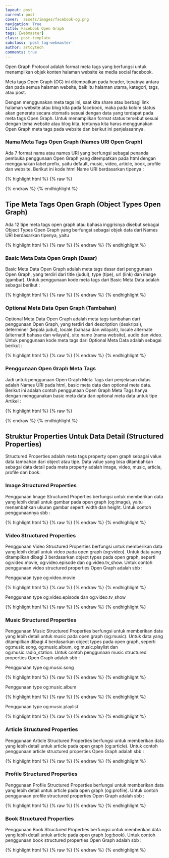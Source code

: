 ```yaml
---
layout: post
current: post
cover:  assets/images/facebook-og.png
navigation: True
title: Facebook Open Graph
tags: [webmaster]
class: post-template
subclass: 'post tag-webmaster'
author: artcytech
comments: true
---
```


Open Graph Protocol adalah format meta tags yang berfungsi untuk menampilkan objek konten halaman website ke media social facebook.

Meta tags Open Graph (OG) ini ditempatkan pada header, tepatnya antara <code><head></code> dan <code></head></code> pada semua halaman website, baik itu halaman utama, kategori, tags, atau post.

Dengan menggunakan meta tags ini, saat kita share atau berbagi link halaman website atau blog kita pada facebook, maka pada kolom status akan generate secara otomatis sesuai dengan data yang terdapat pada meta tags Open Graph. Untuk menampilkan format status tersebut sesuai dengan tema website atau blog kita, tentunya kita harus menggunakan Open Graph meta tags pada website dan berikut ini penjelasannya.

### Nama Meta Tags Open Graph (Names URI Open Graph)

Ada 7 format nama atau names URI yang berfungsi sebagai penanda pembuka penggunaan Open Graph yang ditempatkan pada html dengan menggunakan label prefix, yaitu default, music, video, article, book, profile dan website. Berikut ini kode html Name URI berdasarkan tipenya :

{% highlight html %}
{% raw %}
<html prefix="og: http://ogp.me/ns#">
<html prefix="og: http://ogp.me/ns/music#">
<html prefix="og: http://ogp.me/ns/video#">
<html prefix="og: http://ogp.me/ns/article#">
<html prefix="og: http://ogp.me/ns/book#">
<html prefix="og: http://ogp.me/ns/profile#">
<html prefix="og: http://ogp.me/ns/website#">
{% endraw %}
{% endhighlight %}

## Tipe Meta Tags Open Graph (Object Types Open Graph)

Ada 12 tipe meta tags open graph atau bahasa inggrisnya disebut sebagai Object Types Open Graph yang berfungsi sebagai objek data dari Names URI berdasarkan tipenya, yaitu

{% highlight html %}
{% raw %}
<meta property="og:type" content="website" />
<meta property="og:type" content="music.song" />
<meta property="og:type" content="music.album" />
<meta property="og:type" content="music.playlist" />
<meta property="og:type" content="music.radio_station" />
<meta property="og:type" content="video.movie" />
<meta property="og:type" content="video.episode" />
<meta property="og:type" content="video.tv_show" />
<meta property="og:type" content="video.other" />
<meta property="og:type" content="article" />
<meta property="og:type" content="book" />
<meta property="og:type" content="profile" />
{% endraw %}
{% endhighlight %}

### Basic Meta Data Open Graph (Dasar)

Basic Meta Data Open Graph adalah meta tags dasar dari penggunaan Open Graph, yang terdiri dari title (judul), type (tipe), url (link) dan image (gambar). Untuk penggunaan kode meta tags dari Basic Meta Data adalah sebagai berikut :

{% highlight html %}
{% raw %}
<meta property="og:title" content="Judul" />
<meta property="og:type" content="article" />
<meta property="og:url" content="http://contoh.com/opengraph/" />
<meta property="og:image" content="http://contoh.com/images/gambar.jpg" />
{% endraw %}
{% endhighlight %}

### Optional Meta Data Open Graph (Tambahan)

Optional Meta Data Open Graph adalah meta tags tambahan dari penggunaan Open Graph, yang terdiri dari description (deskripsi), determiner (kepala judul), locale (bahasa dan wilayah), locale alternate (alternatif bahasa dan wilayah), site name (nama website), audio dan video. Untuk penggunaan kode meta tags dari Optional Meta Data adalah sebagai berikut :

{% highlight html %}
{% raw %}
<meta property="og:description" content="Deskripsi" />
<meta property="og:determiner" content="the" />
<meta property="og:locale" content="en_US" />
<meta property="og:locale:alternate" content="en_GB" />
<meta property="og:locale:alternate" content="id_ID" />
<meta property="og:site_name" content="Contoh.com" />
<meta property="og:audio" content="http://contoh.com/audio/lagu.mp3" />
<meta property="og:video" content="http://contoh.com/video/contoh-video.flv" />
{% endraw %}
{% endhighlight %}

### Penggunaan Open Graph Meta Tags

Jadi untuk penggunaan Open Graph Meta Tags dari penjelasan diatas adalah Names URI pada html, basic meta data dan optional meta data. Berikut ini adalah contoh penggunaan Open Graph Meta Tags hanya dengan menggunakan basic meta data dan optional meta data untuk tipe Artikel :

{% highlight html %}
{% raw %}
<html prefix="og: http://ogp.me/ns/article#">
<head>
<title>Judul</title>
<meta property="og:title" content="Judul" />
<meta property="og:type" content="article" />
<meta property="og:site_name" content="contoh.com" />
<meta property="og:description" content="Deskripsi" />
<meta property="og:url" content="http://contoh.com/opengraph/" />
<meta property="og:image" content="http://contoh.com/images/gambar.jpg" />
<meta property="og:determiner" content="the" />
<meta property="og:locale" content="en_US" />
<meta property="og:locale:alternate" content="en_GB" />
<meta property="og:locale:alternate" content="id_ID" />
<meta property="og:audio" content="http://contoh.com/audio/lagu.mp3" />
<meta property="og:video" content="http://contoh.com/video/contoh-video.flv" />
</head>
<body></body>
</html>
{% endraw %}
{% endhighlight %}

## Struktur Properties Untuk Data Detail (Structured Properties)

Structured Properties adalah meta tags property open graph sebagai value data tambahan dari object atau tipe. Data value yang bisa ditambahkan sebagai data detail pada meta property adalah image, video, music, article, profile dan book.

### Image Structured Properties

Penggunaan Image Structured Properties berfungsi untuk memberikan data yang lebih detail untuk gambar pada open graph (og:image), yaitu menambahkan ukuran gambar seperti width dan height. Untuk contoh penggunaannya sbb :

{% highlight html %}
{% raw %}
<meta property="og:image" content="http://contoh.com/gambar.jpg" />
<meta property="og:image:secure_url" content="https://secure.contoh.com/gambar.jpg" />
<meta property="og:image:type" content="image/jpeg" />
<meta property="og:image:width" content="620" />
<meta property="og:image:height" content="348" />
{% endraw %}
{% endhighlight %}

### Video Structured Properties

Penggunaan Video Structured Properties berfungsi untuk memberikan data yang lebih detail untuk video pada open graph (og:video). Untuk data yang ditampilkan dibagi 3 berdasarkan object types pada open graph, seperti og:video.movie, og:video.episode dan og:video.tv_show. Untuk contoh penggunaan video structured properties Open Graph adalah sbb :

Penggunaan type og:video.movie

{% highlight html %}
{% raw %}
<meta property="og:video:actor" content="Nama Aktor Pada Video" />
<meta property="og:video:actor:role" content="Role Actor" />
<meta property="og:video:director" content="Nama Movie Director" />
<meta property="og:video:writer" content="Nama Penulis" />
<meta property="og:video:duration" content="Durasi Video dalam detik" />
<meta property="og:video:release_date" content="Tanggal Rilis Video" />
<meta property="og:video:tag" content="Video Tag" />
{% endraw %}
{% endhighlight %}

Penggunaan type og:video.episode dan og:video.tv_show

{% highlight html %}
{% raw %}
<meta property="og:video:actor" content="Nama Aktor Pada Video" />
<meta property="og:video:actor:role" content="Role Actor" />
<meta property="og:video:director" content="Nama Movie Director" />
<meta property="og:video:writer" content="Nama Penulis" />
<meta property="og:video:duration" content="Durasi Video dalam detik" />
<meta property="og:video:release_date" content="Tanggal Rilis Video" />
<meta property="og:video:tag" content="Video Tag" />
<meta property="og:video:series" content="Episode Video" />
{% endraw %}
{% endhighlight %}

### Music Structured Properties

Penggunaan Music Structured Properties berfungsi untuk memberikan data yang lebih detail untuk music pada open graph (og:music). Untuk data yang ditampilkan dibagi 4 berdasarkan object types pada open graph, seperti og:music.song, og:music.album, og:music.playlist dan og:music.radio_station. Untuk contoh penggunaan music structured properties Open Graph adalah sbb :

Penggunaan type og:music.song

{% highlight html %}
{% raw %}
<meta property="og:music:duration" content="Durasi Musik Dalam Detik" />
<meta property="og:music:album" content="Nama Album dari Musik tsb" />
<meta property="og:music:album:disc" content="Disc Dari Musik tsb" />
<meta property="og:music:album:track" content="Track Dari Musik tsb" />
<meta property="og:music:musician" content="Nama Musisi" />
{% endraw %}
{% endhighlight %}

Penggunaan type og:music.album

{% highlight html %}
{% raw %}
<meta property="og:music:song" content="Judul Lagu" />
<meta property="og:music:song:disc" content="Disk Dari Lagu tsb" />
<meta property="og:music:song:track" content="Track Dari Lagu tsb" />
<meta property="og:music:musician" content="Nama Musisi" />
<meta property="og:music:release_date" content="Tanggal Rilis Lagu" />
{% endraw %}
{% endhighlight %}

Penggunaan type og:music.playlist

{% highlight html %}
{% raw %}
<meta property="og:music:song" content="Judul Lagu" />
<meta property="og:music:song:disc" content="Disk Dari Lagu tsb" />
<meta property="og:music:song:track" content="Track Dari Lagu tsb" />
<meta property="og:music:creator" content="Pembuat Playlist Lagu" />
<meta property="og:music.radio_station" content="Stasiun Radio" />
{% endraw %}
{% endhighlight %}

### Article Structured Properties

Penggunaan Article Structured Properties berfungsi untuk memberikan data yang lebih detail untuk article pada open graph (og:article). Untuk contoh penggunaan article structured properties Open Graph adalah sbb :

{% highlight html %}
{% raw %}
<meta property="og:article:published_time" content="Tanggal di Publikasikan" />
<meta property="og:article:modified_time" content="Tanggal di Modifikasi" />
<meta property="og:article:expiration_time" content="Tanggal Expired" />
<meta property="og:article:author" content="Nama Penulis" />
<meta property="og:article:section" content="Kategori Artikel" />
<meta property="og:article:tag" content="Tag Artikel" />
{% endraw %}
{% endhighlight %}

### Profile Structured Properties

Penggunaan Profile Structured Properties berfungsi untuk memberikan data yang lebih detail untuk article pada open graph (og:profile). Untuk contoh penggunaan profile structured properties Open Graph adalah sbb :

{% highlight html %}
{% raw %}
<meta property="og:profile:first_name" content="Nama Depan" />
<meta property="og:profile:last_name" content="Nama Belakang" />
<meta property="og:profile:username" content="User Name" />
<meta property="og:profile:gender" content="Jenis Kelamin" />
{% endraw %}
{% endhighlight %}

### Book Structured Properties

Penggunaan Book Structured Properties berfungsi untuk memberikan data yang lebih detail untuk article pada open graph (og:book). Untuk contoh penggunaan book structured properties Open Graph adalah sbb :

{% highlight html %}
{% raw %}
<meta property="og:book:author" content="Nama Penulis" />
<meta property="og:book:isbn" content="ISBN Buku" />
<meta property="og:book:release_date" content="Tanggal Rilis Buku" />
<meta property="og:book:tag" content="Tag Buku" />
{% endraw %}
{% endhighlight %}